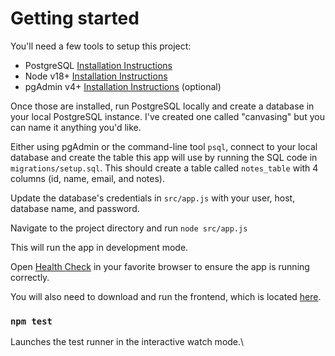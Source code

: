 # Getting started

You'll need a few tools to setup this project:

- PostgreSQL [Installation Instructions](https://www.postgresql.org/download/)
- Node v18+ [Installation Instructions](https://nodejs.org/en/download/)
- pgAdmin v4+ [Installation Instructions](https://www.pgadmin.org/download/) (optional)

Once those are installed, run PostgreSQL locally and create a database in your local PostgreSQL instance. I've created one called "canvasing" but you can name it anything you'd like.

Either using pgAdmin or the command-line tool `psql`, connect to your local database and create the table this app will use by running the SQL code in `migrations/setup.sql`. This should create a table called `notes_table` with 4 columns (id, name, email, and notes).

Update the database's credentials in `src/app.js` with your user, host, database name, and password.

Navigate to the project directory and run `node src/app.js`

This will run the app in development mode.

Open [Health Check](http://localhost:3001/healthCheck) in your favorite browser to ensure the app is running correctly.

You will also need to download and run the frontend, which is located [here](https://github.com/ronwthompson/canvasing-front).

### `npm test`

Launches the test runner in the interactive watch mode.\
